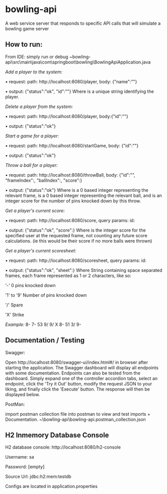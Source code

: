 # bowling-api

A web service server that responds to specific API calls that will simulate a bowling game server

## How to run:
From IDE: simply run or debug ~bowling-api\src\main\java\com\springboot\bowling\BowlingApiApplication.java

*Add a player to the system:*

• request: path: http://localhost:8080/player, body: {"name":"<player name>"}

• output: {"status":"ok", "id":"<player id>"}
Where <player id> is a unique string identifying the player.

*Delete a player from the system:*

• request: 
path: http://localhost:8080/player, 
body:{"id":"<player id>"}

• output: {"status":"ok"}

*Start a game for a player:*

• request: path: http://localhost:8080/startGame, body: {"id":"<player id>"}

• output: {"status":"ok"}

*Throw a ball for a player:*

• request: path: http://localhost:8080/throwBall, body: {"id":"<player id>", "frameIndex":<frame index>,
"ballIndex":<ball index>, "score":<score>}

• output: {"status":"ok"}
Where <frame index> is a 0 based integer representing the relevant frame, <ball index> is a 0 based
integer representing the relevant ball, and <score> is an integer score for the number of pins
knocked down by this throw.

*Get a player's current score:*

• request: path: http://localhost:8080/score, query params: id: <player id>

• output: {"status":"ok", "score":<player score>}
Where <player score> is the integer score for the specified user at the requested frame, not
counting any future score calculations. (ie this would be their score if no more balls were thrown)

*Get a player's current scoresheet:*

• request: path: http://localhost:8080/scoresheet, query params: id: <player id>

• output: {"status":"ok", "sheet":<text representation of game scores>}
Where <text representation of game scores> String containing space separated frames, each frame
represented as 1 or 2 characters, like so:

'-' 0 pins knocked down

'1' to '9' Number of pins knocked down

'/' Spare

'X' Strike

*Example:* 8- 7- 53 9/ 9/ X 8- 51 3/ 9-



## Documentation / Testing
Swagger: 

Open http://localhost:8080/swagger-ui/index.html#/ in browser after starting the application. The Swagger dashboard will display all endpoints with some documentation. Endpoints can also be tested from the dashboard. Simply expand one of the controller accordion tabs, select an endpoint, click the 'Try it Out' button, modify the request JSON to your liking, and finally click the 'Execute' button. The response will then be displayed below.

PostMan:

import postman collection file into postman to view and test imports + Documentation. ~\bowling-api\bowling-api.postman_collection.json


## H2 Inmemory Database Console
H2 database console: http://localhost:8080/h2-console

Username: sa

Password: [empty]

Source Url: jdbc:h2:mem:testdb

Configs are located in application.properties
